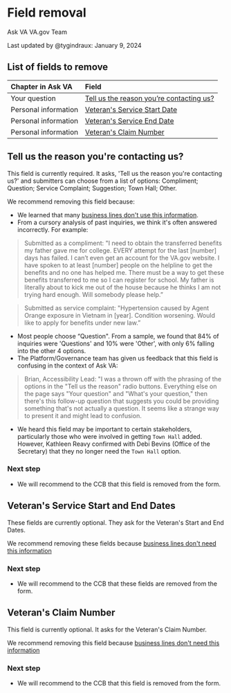 # Field removal
Ask VA VA.gov Team

Last updated by @tygindraux: January 9, 2024

## List of fields to remove
|Chapter in Ask VA|Field|
|:--|:--|
|Your question|[Tell us the reason you’re contacting us?](https://github.com/department-of-veterans-affairs/va.gov-team/blob/master/products/ask-va/design/Field%20removal.md#tell-us-the-reason-youre-contacting-us)|
|Personal information|[Veteran's Service Start Date](https://github.com/department-of-veterans-affairs/va.gov-team/blob/master/products/ask-va/design/Field%20removal.md#veterans-service-start-and-end-dates)|
|Personal information|[Veteran's Service End Date](https://github.com/department-of-veterans-affairs/va.gov-team/blob/master/products/ask-va/design/Field%20removal.md#veterans-service-start-and-end-dates)|
|Personal information|[Veteran's Claim Number](https://github.com/department-of-veterans-affairs/va.gov-team/blob/master/products/ask-va/design/Field%20removal.md#veterans-claim-number)|

## Tell us the reason you're contacting us?
This field is currently required. It asks, 'Tell us the reason you're contacting us?' and submitters can choose from a list of options: Compliment; Question; Service Complaint; Suggestion; Town Hall; Other. 

We recommend removing this field because:
- We learned that many [business lines don't use this information](https://github.com/department-of-veterans-affairs/va.gov-team/blob/master/products/ask-va/research/Business%20line%20engagement/Feedback%20(initial)%20on%20form%20fields.md#tell-us-the-reason-youre-contacting-us-required).
- From a cursory analysis of past inquiries, we think it's often answered incorrectly. For example:
> Submitted as a compliment:
> "I need to obtain the transferred benefits my father gave me for college. EVERY attempt for the last [number] days has failed. I can’t even get an account for the VA.gov website. I have spoken to at least [number] people on the helpline to get the benefits and no one has helped me. There must be a way to get these benefits transferred to me so I can register for school. My father is literally about to kick me out of the house because he thinks I am not trying hard enough. Will somebody please help.”

> Submitted as service complaint:
> "Hypertension caused by Agent Orange exposure in Vietnam in [year]. Condition worsening. Would like to apply for benefits under new law.”
- Most people choose “Question". From a sample, we found that 84% of inquiries were 'Questions' and 10% were 'Other', with only 6% falling into the other 4 options.
- The Platform/Governance team has given us feedback that this field is confusing in the context of Ask VA:
> Brian, Accessibility Lead: "I was a thrown off with the phrasing of the options in the "Tell us the reason" radio buttons. Everything else on the page says "Your question" and "What's your question," then there's this follow-up question that suggests you could be providing something that's not actually a question. It seems like a strange way to present it and might lead to confusion.
- We heard this field may be important to certain stakeholders, particularly those who were involved in getting `Town Hall` added. However, Kathleen Reavy confirmed with Debi Bevins (Office of the Secretary) that they no longer need the `Town Hall` option.

### Next step
- We will recommend to the CCB that this field is removed from the form.

## Veteran's Service Start and End Dates
These fields are currently optional. They ask for the Veteran's Start and End Dates.

We recommend removing these fields because [business lines don't need this information](https://github.com/department-of-veterans-affairs/va.gov-team/blob/master/products/ask-va/research/Business%20line%20engagement/Feedback%20on%20military%20service%20fields.md#claim-number)

### Next step
- We will recommend to the CCB that these fields are removed from the form.

## Veteran's Claim Number
This field is currently optional. It asks for the Veteran's Claim Number.

We recommend removing this field because [business lines don't need this information](https://github.com/department-of-veterans-affairs/va.gov-team/blob/master/products/ask-va/research/Business%20line%20engagement/Feedback%20on%20military%20service%20fields.md#claim-number)

### Next step
- We will recommend to the CCB that this field is removed from the form.
